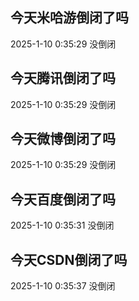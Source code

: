 ## 今天米哈游倒闭了吗

2025-1-10 0:35:29 没倒闭

## 今天腾讯倒闭了吗

2025-1-10 0:35:29 没倒闭

## 今天微博倒闭了吗

2025-1-10 0:35:29 没倒闭

## 今天百度倒闭了吗

2025-1-10 0:35:31 没倒闭

## 今天CSDN倒闭了吗

2025-1-10 0:35:37 没倒闭


